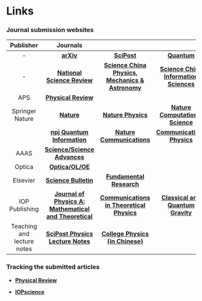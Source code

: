 # **Links** 

### **Journal submission websites**

| Publisher | Journals |   | |
| :----: | :----: | :----: | :----: |      
| - | [**arXiv**](https://arxiv.org/user/login) | [**SciPost**](https://scipost.org/login/?next=/submissions/submit_manuscript) | [**Quantum**](https://quantum-journal.org/instructions/authors/) | 
| - | [**National Science Review**](https://mc.manuscriptcentral.com/nsr_ms) | [**Science China Physics, Mechanics & Astronomy**](https://mc03.manuscriptcentral.com/scpma) | [**Science China Information Sciences**](https://mc03.manuscriptcentral.com/scis) | 
| APS | [**Physical Review**](https://authors.aps.org/Submissions/login/new) | | |
| Springer Nature |[**Nature**](https://mts-nature.nature.com/cgi-bin/main.plex) | [**Nature Physics**](https://mts-nphys.nature.com/cgi-bin/main.plex) |  [**Nature Computational Science**](https://mts-natcomputsci.nature.com/cgi-bin/main.plex) |
|  | [**npj Quantum Information**](https://idp-personal-authenticator.springernature.com/gateway?response_type=code&redirect_uri=https%3A%2F%2Fidp.springernature.com%2Fauthed%2Fpersonal&state=e6b443d5-03cf-4429-9925-8691208dd24e&context_code=41534&target_redirect_uri=https%3A%2F%2Fsubmission.springernature.com%2Fnew-submission%2F41534%2F3&context_type=submission) | [**Nature Communications**](https://mts-ncomms.nature.com/cgi-bin/main.plex) | [**Communications Physics**](https://mts-commsphys.nature.com/cgi-bin/main.plex) | 
| AAAS | [**Science/Science Advances**](https://cts.sciencemag.org/scc/) | | |
| Optica | [**Optica/OL/OE**](https://prism.optica.org/Account/Login?ReturnUrl=%2F) | | |
| Elsevier | [**Science Bulletin**](https://mc03.manuscriptcentral.com/csb?adobe_mc=MCMID%3D21798577064147678921398250812539164583%7CMCORGID%3D4D6368F454EC41940A4C98A6%2540AdobeOrg%7CTS%3D1726130459) | [**Fundamental Research**](https://www.editorialmanager.com/fmre/default.aspx?adobe_mc=MCMID%3D21798577064147678921398250812539164583%7CMCORGID%3D4D6368F454EC41940A4C98A6%2540AdobeOrg%7CTS%3D1726131606) | |
| IOP Publishing | [**Journal of Physics A: Mathematical and Theoretical**](https://mc04.manuscriptcentral.com/jphysa-iop) | [**Communications in Theoretical Physics**](https://mc03.manuscriptcentral.com/ctphys) | [**Classical and Quantum Gravity**](https://mc04.manuscriptcentral.com/cqg-iop) |
| Teaching and lecture notes | [**SciPost Physics Lecture Notes**](https://scipost.org/SciPostPhysLectNotes) | [**College Physics (in Chinese)**](https://dxwl.bnu.edu.cn/journalx/authorLogOn.action) 
   

### **Tracking the submitted articles**

- [**Physical Review**](https://authors.aps.org/Submissions/status/)

- [**IOPscience**](https://publishingsupport.iopscience.iop.org/track-my-article/)
